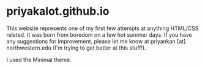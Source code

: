 # priyakalot.github.io

This website represents one of my first few attempts at anything HTML/CSS related. It was born from boredom on a few hot summer days. If you have any suggestions for improvement, please let me know at priyankan [at] northwestern.edu (I'm trying to get better at this stuff!).

I used the Minimal theme.
